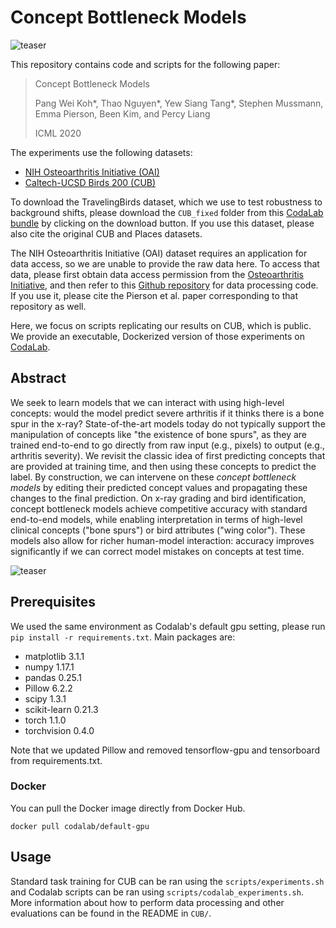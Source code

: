 # Concept Bottleneck Models

![teaser](https://github.com/yewsiang/ConceptBottleneck/blob/master/figures/teaser_landscape.png)

This repository contains code and scripts for the following paper:

> Concept Bottleneck Models
>
> Pang Wei Koh\*, Thao Nguyen\*, Yew Siang Tang\*, Stephen Mussmann, Emma Pierson, Been Kim, and Percy Liang
>
> ICML 2020

The experiments use the following datasets:
- [NIH Osteoarthritis Initiative (OAI)](https://nda.nih.gov/oai/)
- [Caltech-UCSD Birds 200 (CUB)](http://www.vision.caltech.edu/visipedia/CUB-200.html)

To download the TravelingBirds dataset, which we use to test robustness to background shifts, please download the `CUB_fixed` folder from this [CodaLab bundle](https://worksheets.codalab.org/bundles/0x518829de2aa440c79cd9d75ef6669f27) by clicking on the download button. If you use this dataset, please also cite the original CUB and Places datasets.

The NIH Osteoarthritis Initiative (OAI) dataset requires an application for data access, so we are unable to provide the raw data here. To access that data, please first obtain data access permission from the [Osteoarthritis Initiative](https://nda.nih.gov/oai/), and then refer to this [Github repository](https://github.com/epierson9/pain-disparities) for data processing code. If you use it, please cite the Pierson et al. paper corresponding to that repository as well.

Here, we focus on scripts replicating our results on CUB, which is public. We provide an executable, Dockerized version of those experiments on [CodaLab](https://worksheets.codalab.org/worksheets/0x362911581fcd4e048ddfd84f47203fd2).

## Abstract

We seek to learn models that we can interact with using high-level concepts:
would the model predict severe arthritis if it thinks there is a bone spur in the x-ray?
State-of-the-art models today do not typically support the manipulation of concepts like "the existence of bone spurs",
as they are trained end-to-end to go directly from raw input (e.g., pixels) to output (e.g., arthritis severity).
We revisit the classic idea of first predicting concepts that are provided at training time,
and then using these concepts to predict the label.
By construction, we can intervene on these _concept bottleneck models_
by editing their predicted concept values and propagating these changes to the final prediction.
On x-ray grading and bird identification, concept bottleneck models achieve competitive accuracy with standard end-to-end models,
while enabling interpretation in terms of high-level clinical concepts ("bone spurs") or bird attributes ("wing color").
These models also allow for richer human-model interaction: accuracy improves significantly if we can correct model mistakes on concepts at test time.

![teaser](https://github.com/yewsiang/ConceptBottleneck/blob/master/figures/tti_qual_examples.png)

## Prerequisites
We used the same environment as Codalab's default gpu setting, please run `pip install -r requirements.txt`. Main packages are:
- matplotlib 3.1.1
- numpy 1.17.1
- pandas 0.25.1
- Pillow 6.2.2
- scipy 1.3.1
- scikit-learn 0.21.3
- torch 1.1.0
- torchvision 0.4.0

Note that we updated Pillow and removed tensorflow-gpu and tensorboard from requirements.txt.  

### Docker
You can pull the Docker image directly from Docker Hub.
```
docker pull codalab/default-gpu
```

## Usage
Standard task training for CUB can be ran using the `scripts/experiments.sh` and Codalab scripts can be ran using `scripts/codalab_experiments.sh`. More information about how to perform data processing and other evaluations can be found in the README in `CUB/`.
